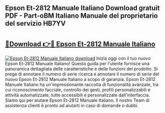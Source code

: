 ## Epson Et-2812 Manuale Italiano Download gratuit PDF - Part-oBM Italiano Manuale del proprietario del servizio HB7YV

# <h2><a href="http://dfeycz7.blite.top/?on=Epson+Et-2812+Manuale+Italiano">🔗Download 👉🔴 Epson Et-2812 Manuale Italiano</a></h2>

[![Epson Et-2812 Manuale Italiano download](https://i.imgur.com/lujVjoI.png)](http://dfeycz7.blite.top/?on=Epson+Et-2812+Manuale+Italiano)
Inizia oggi con il tuo nuovo Epson Et-2812 Manuale Italiano! Questa guida per l'utente fornisce una panoramica dettagliata delle caratteristiche e delle funzioni del prodotto. Si prega di annotare il numero di serie ricerca e annotare il numero di serie del nuovo Epson Et-2812 Manuale Italiano a scopo di garanzia. Epson Et-2812 Manuale Italiano ha un'impressionante raccolta di funzionalità avanzate, tra cui riconoscimento facciale, controllo dei gesti, profili personalizzabili e attività automatizzate, tutte accessibili e personalizzate dall'interfaccia. Siamo qui per aiutare Epson Et-2812 Manuale Italiano. Il nostro Team di assistenza clienti è pronto ad aiutarti in caso di domande o dubbi.
